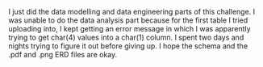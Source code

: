 I just did the data modelling and data engineering parts of this challenge.  I was unable to do the data analysis part because for the first table I tried uploading into,
I kept getting an error message in which I was apparently trying to get char(4) values into a char(1) column.  I spent two days and nights trying to figure it out before
giving up.  I hope the schema and the .pdf and .png ERD files are okay.
